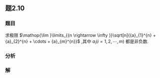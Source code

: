 ## 题2.10
### 题目
求极限 $\mathop{\lim }\limits_{{n \rightarrow  \infty }}\sqrt[n]{{a}_{1}^{n} + {a}_{2}^{n} + \cdots  + {a}_{m}^{n}}$ ,其中 ${a}_{i}( {i = 1,2,\cdots, m})$ 都是非负数.
### 分析

### 解